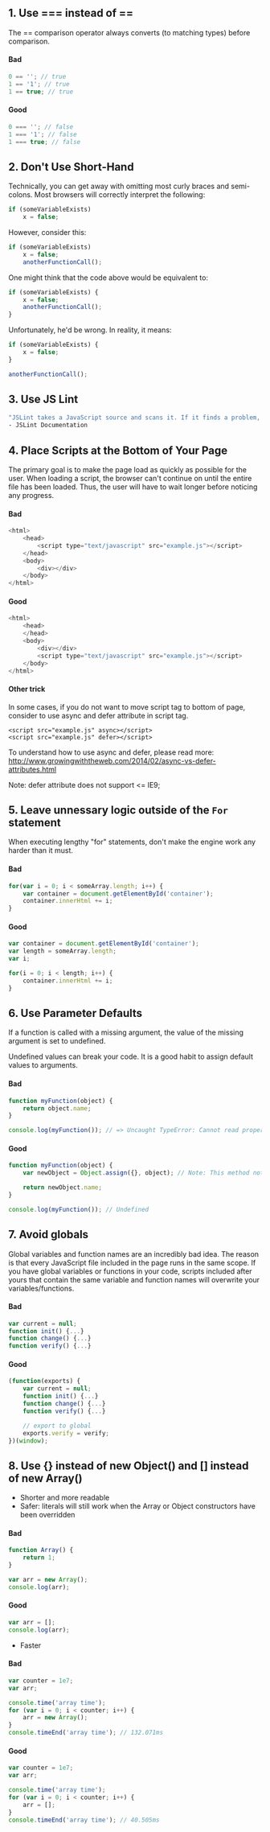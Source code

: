 ## 1. Use === instead of ==

The == comparison operator always converts (to matching types) before comparison.

#### Bad
```javascript
0 == ''; // true
1 == '1'; // true
1 == true; // true
```

#### Good
```javascript
0 === ''; // false
1 === '1'; // false
1 === true; // false
```

## 2. Don't Use Short-Hand

Technically, you can get away with omitting most curly braces and semi-colons. Most browsers will correctly interpret the following:

```javascript
if (someVariableExists)
	x = false;
```

However, consider this:

```javascript
if (someVariableExists)
	x = false;
	anotherFunctionCall();
```

One might think that the code above would be equivalent to:

```javascript
if (someVariableExists) {
	x = false;
	anotherFunctionCall();
}
```

Unfortunately, he'd be wrong. In reality, it means:

```javascript
if (someVariableExists) {
	x = false;
}

anotherFunctionCall();
```

## 3. Use JS Lint

```bash
"JSLint takes a JavaScript source and scans it. If it finds a problem, it returns a message describing the problem and an approximate location within the source. The problem is not necessarily a syntax error, although it often is. JSLint looks at some style conventions as well as structural problems. It does not prove that your program is correct. It just provides another set of eyes to help spot problems."
- JSLint Documentation
```

## 4. Place Scripts at the Bottom of Your Page

The primary goal is to make the page load as quickly as possible for the user. When loading a script, the browser can't continue on until the entire file has been loaded. Thus, the user will have to wait longer before noticing any progress.

#### Bad
```javascript
<html>
	<head>
		<script type="text/javascript" src="example.js"></script>
	</head>
	<body>
		<div></div>
	</body>
</html>
```

#### Good
```javascript
<html>
	<head>
	</head>
	<body>
		<div></div>
		<script type="text/javascript" src="example.js"></script>
	</body>
</html>
```
#### Other trick
In some cases, if you do not want to move script tag to bottom of page, consider to use async and defer attribute in script tag.

```
<script src="example.js" async></script>
<script src="example.js" defer></script>
```
To understand how to use async and defer, please read more: http://www.growingwiththeweb.com/2014/02/async-vs-defer-attributes.html

Note: defer attribute does not support <= IE9;

## 5. Leave unnessary logic outside of the `For` statement

When executing lengthy "for" statements, don't make the engine work any harder than it must.

#### Bad
```javascript
for(var i = 0; i < someArray.length; i++) {
	var container = document.getElementById('container');
	container.innerHtml += i;
}
```

#### Good
```javascript
var container = document.getElementById('container');
var length = someArray.length;
var i;

for(i = 0; i < length; i++) {
	container.innerHtml += i;
}
```

## 6. Use Parameter Defaults

If a function is called with a missing argument, the value of the missing argument is set to undefined.

Undefined values can break your code. It is a good habit to assign default values to arguments.

#### Bad
```javascript
function myFunction(object) {
	return object.name;
}

console.log(myFunction()); // => Uncaught TypeError: Cannot read property 'name' of undefined
```

#### Good
```javascript
function myFunction(object) {
	var newObject = Object.assign({}, object); // Note: This method not support on Intener Explorer. I recommended you should be use external libraries (Ex: lodash, object-assign...)

	return newObject.name;
}

console.log(myFunction()); // Undefined
```

## 7. Avoid globals

Global variables and function names are an incredibly bad idea. The reason is that every JavaScript file included in the page runs in the same scope. If you have global variables or functions in your code, scripts included after yours that contain the same variable and function names will overwrite your variables/functions.

#### Bad
```javascript
var current = null;
function init() {...}
function change() {...}
function verify() {...}
```

#### Good
```javascript
(function(exports) {
	var current = null;
	function init() {...}
	function change() {...}
	function verify() {...}

	// export to global
	exports.verify = verify;
})(window);
```

## 8. Use {} instead of new Object() and [] instead of new Array()

* Shorter and more readable
* Safer: literals will still work when the Array or Object constructors have been overridden

#### Bad
```javascript
function Array() {
	return 1;
}

var arr = new Array();
console.log(arr);
```

#### Good
```javascript
var arr = [];
console.log(arr);
```

* Faster

#### Bad
```javascript
var counter = 1e7;
var arr;

console.time('array time');
for (var i = 0; i < counter; i++) {
	arr = new Array();
}
console.timeEnd('array time'); // 132.071ms
```

#### Good
```javascript
var counter = 1e7;
var arr;

console.time('array time');
for (var i = 0; i < counter; i++) {
	arr = [];
}
console.timeEnd('array time'); // 40.505ms
```
